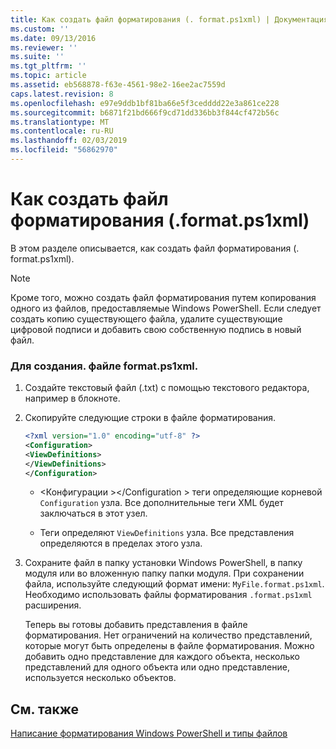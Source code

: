 ```yaml
---
title: Как создать файл форматирования (. format.ps1xml) | Документация Майкрософт
ms.custom: ''
ms.date: 09/13/2016
ms.reviewer: ''
ms.suite: ''
ms.tgt_pltfrm: ''
ms.topic: article
ms.assetid: eb568878-f63e-4561-98e2-16ee2ac7559d
caps.latest.revision: 8
ms.openlocfilehash: e97e9ddb1bf81ba66e5f3cedddd22e3a861ce228
ms.sourcegitcommit: b6871f21bd666f9cd71dd336bb3f844cf472b56c
ms.translationtype: MT
ms.contentlocale: ru-RU
ms.lasthandoff: 02/03/2019
ms.locfileid: "56862970"
---
```

# <a name="how-to-create-a-formatting-file-formatps1xml"></a>Как создать файл форматирования (.format.ps1xml)

В этом разделе описывается, как создать файл форматирования (. format.ps1xml).

> [!NOTE]
> Кроме того, можно создать файл форматирования путем копирования одного из файлов, предоставляемые Windows PowerShell. Если следует создать копию существующего файла, удалите существующие цифровой подписи и добавить свою собственную подпись в новый файл.

### <a name="to-create-a-formatps1xml-file"></a>Для создания. файле format.ps1xml.

1. Создайте текстовый файл (.txt) с помощью текстового редактора, например в блокноте.

2. Скопируйте следующие строки в файле форматирования.

   ```xml
   <?xml version="1.0" encoding="utf-8" ?>
   <Configuration>
   <ViewDefinitions>
   </ViewDefinitions>
   </Configuration>
   ```

   - \<Конфигурации >\</Configuration > теги определяющие корневой `Configuration` узла. Все дополнительные теги XML будет заключаться в этот узел.

   - <ViewDefinitions> </ViewDefinitions> Теги определяют `ViewDefinitions` узла. Все представления определяются в пределах этого узла.

3. Сохраните файл в папку установки Windows PowerShell, в папку модуля или во вложенную папку папки модуля. При сохранении файла, используйте следующий формат имени: `MyFile.format.ps1xml`. Необходимо использовать файлы форматирования `.format.ps1xml` расширения.

   Теперь вы готовы добавить представления в файле форматирования. Нет ограничений на количество представлений, которые могут быть определены в файле форматирования. Можно добавить одно представление для каждого объекта, несколько представлений для одного объекта или одно представление, используется несколько объектов.

## <a name="see-also"></a>См. также

[Написание форматирования Windows PowerShell и типы файлов](./writing-a-powershell-formatting-file.md)
